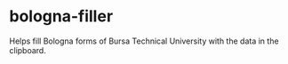 # bologna-filler
Helps fill Bologna forms of Bursa Technical University with the data in the clipboard.
